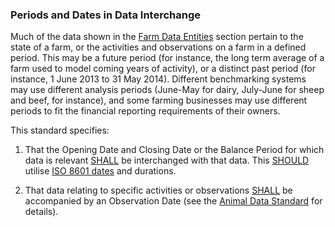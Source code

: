 ### Periods and Dates in Data Interchange

Much of the data shown in the [Farm Data Entities](docs/FMDS_Farm-Data-Entities.md) section pertain to the state of a farm, or the activities and observations on a farm in a defined period. This may be a future period (for instance, the long term average of a farm used to model coming years of activity), or a distinct past period (for instance, 1 June 2013 to 31 May 2014). Different benchmarking systems may use different analysis periods (June-May for dairy, July-June for sheep and beef, for instance), and some farming businesses may use different periods to fit the financial reporting requirements of their owners.

This standard specifies:

1.	That the Opening Date and Closing Date or the Balance Period for which data is relevant [SHALL](docs/FMDS_Definitions-and-Abbreviations_Interpretation.md#Interpretation) be interchanged with that data. This [SHOULD](docs/FMDS_Definitions-and-Abbreviations_Interpretation.md#Interpretation) utilise [ISO 8601 dates](docs/FMDS_Definitions-and-Abbreviations_Interpretation.md#Definitions-and-Abbreviations) and durations.

2.	That data relating to specific activities or observations [SHALL](docs/FMDS_Definitions-and-Abbreviations_Interpretation.md#Interpretation) be accompanied by an Observation Date (see the [Animal Data Standard](docs/ADS_Portal.md) for details).
 